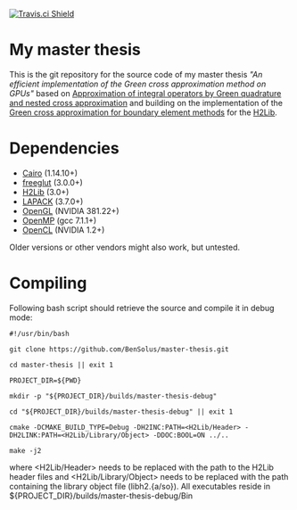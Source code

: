 [![Travis.ci Shield](https://img.shields.io/travis/BenSolus/master-thesis/master.svg?style=plastic&label=Linux)](https://travis-ci.org/BenSolus/master-thesis)

# My master thesis

This is the git repository for the source code of my master thesis *"An
efficient implementation of the Green cross approximation method on GPUs"*
based on [Approximation of integral operators by Green quadrature and nested
cross approximation](https://link.springer.com/article/10.1007/s00211-015-0757-y) and
building on the implementation of the [Green cross approximation for boundary element methods](https://arxiv.org/abs/1510.07244) for the
[H2Lib](http://www.h2lib.org).

# Dependencies

*   [Cairo](https://cairographics.org/) (1.14.10+)
*   [freeglut](http://freeglut.sourceforge.net/) (3.0.0+)
*   [H2Lib](http://www.h2lib.org/) (3.0+)
*   [LAPACK](http://www.netlib.org/lapack/) (3.7.0+)
*   [OpenGL](https://www.opengl.org/) (NVIDIA 381.22+)
*   [OpenMP](http://www.openmp.org/) (gcc 7.1.1+)
*   [OpenCL](https://www.khronos.org/opencl/) (NVIDIA 1.2+)

Older versions or other vendors might also work, but untested.

# Compiling

Following bash script should retrieve the source and compile it in debug mode:

```shell
#!/usr/bin/bash

git clone https://github.com/BenSolus/master-thesis.git

cd master-thesis || exit 1

PROJECT_DIR=${PWD}

mkdir -p "${PROJECT_DIR}/builds/master-thesis-debug"

cd "${PROJECT_DIR}/builds/master-thesis-debug" || exit 1

cmake -DCMAKE_BUILD_TYPE=Debug -DH2INC:PATH=<H2Lib/Header> -DH2LINK:PATH=<H2Lib/Library/Object> -DDOC:BOOL=ON ../..

make -j2

```

where <H2Lib/Header> needs to be replaced with the path to the H2Lib header
files and <H2Lib/Library/Object> needs to be replaced with the path containing
the library object file (libh2.{a/so}). All executables reside in
${PROJECT_DIR}/builds/master-thesis-debug/Bin
